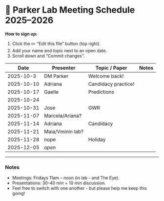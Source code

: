 # 🧪 Parker Lab Meeting Schedule 2025–2026

**How to sign up:**  
1. Click the ✏️ “Edit this file” button (top right).  
2. Add your name and topic next to an open date.  
3. Scroll down and “Commit changes”.

| Date       | Presenter        | Topic / Paper | Notes |
|------------|------------------|----------------|--------|
| 2025-10-3  | DM Parker        | Welcome back!  |        |
| 2025-10-10 | Adriana          | Candidacy practice!     |        |
| 2025-10-17 | Gaelle           | Predictions    |        |
| 2025-10-24 |                  |                |        |
| 2025-10-31 | Jose             | GWR            |        |
| 2025-11-07 | Marcela/Ariana?  |                |        |
| 2025-11-14 | Adriana          | Candidacy      |        |
| 2025-11-21 | Maia/Vminin lab? |                |        |
| 2025-11-28 | nope             | Holiday         |        |
| 2025-12-05 | _open_           |                |        |


---

### Notes
- Meetings: Fridays 11am – noon (in lab - and The Eye).  
- Presentations: 30-40 min + 10 min discussion.  
- Feel free to switch with one another - but please help me keep this going!
